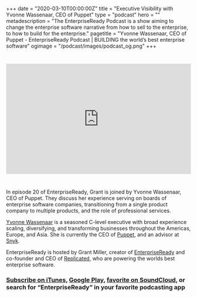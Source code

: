 +++
date = "2020-03-10T00:00:00Z"
title = "Executive Visibility with Yvonne Wassenaar, CEO of Puppet"
type = "podcast"
hero = ""
metadescription = "The EnterpriseReady Podcast is a show aiming to change the enterprise software narrative from how to sell to the enterprise, to how to build for the enterprise."
pagetitle = "Yvonne Wassenaar, CEO of Puppet - EnterpriseReady Podcast | BUILDING the world’s best enterprise software"
ogimage = "/podcast/images/podcast_og.png"
+++

<div style="margin: 40px 0; width:100%;"><iframe width="100%" height="300" scrolling="no" frameborder="no" allow="autoplay" src="https://w.soundcloud.com/player/?url=https%3A//api.soundcloud.com/tracks/717532729&color=%23ff5500&auto_play=false&hide_related=false&show_comments=true&show_user=true&show_reposts=false&show_teaser=true&visual=true"></iframe></div>


In episode 20 of EnterpriseReady, Grant is joined by Yvonne Wassenaar, CEO of Puppet. They discuss her experience serving on boards of enterprise software companies, transitioning from a single product company to multiple products, and the role of professional services.

[Yvonne Wassenaar](https://twitter.com/ytechdata) is a seasoned C-level executive with broad experience scaling, diversifying, and transforming businesses throughout the Americas, Europe, and Asia. She is currently the CEO of [Puppet](https://puppet.com/), and an advisor at [Snyk](https://snyk.io/).

EnterpriseReady is hosted by Grant Miller, creator of [EnterpriseReady](https://www.enterpriseready.io/) and co-founder and CEO of [Replicated](https://www.replicated.com), who are powering the worlds best enterprise software.

### [Subscribe on iTunes](https://podcasts.apple.com/us/podcast/ep-9-device-management-with-zack-blum-of-fleetsmith/id1437951282?i=1000440717152), [Google Play](https://play.google.com/music/listen?u=0#/ps/Iq3uifjva44tdvm2orhu4apvjtu), [favorite on SoundCloud](https://soundcloud.com/heavybit/sets/enterpriseready), or search for “EnterpriseReady” in your favorite podcasting app
